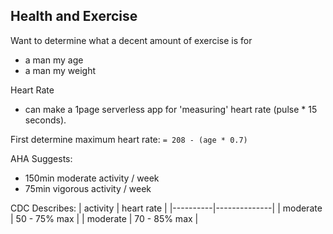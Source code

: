 ## Health and Exercise

Want to determine what a decent amount of exercise is for
- a man my age
- a man my weight

Heart Rate
- can make a 1page serverless app for 'measuring' heart rate (pulse * 15 seconds).

First determine maximum heart rate:
`= 208 - (age * 0.7)`


AHA Suggests:
- 150min moderate activity / week
- 75min vigorous activity / week

CDC Describes:
| activity | heart rate   |
|----------|--------------|
| moderate | 50 - 75% max |
| moderate | 70 - 85% max |
